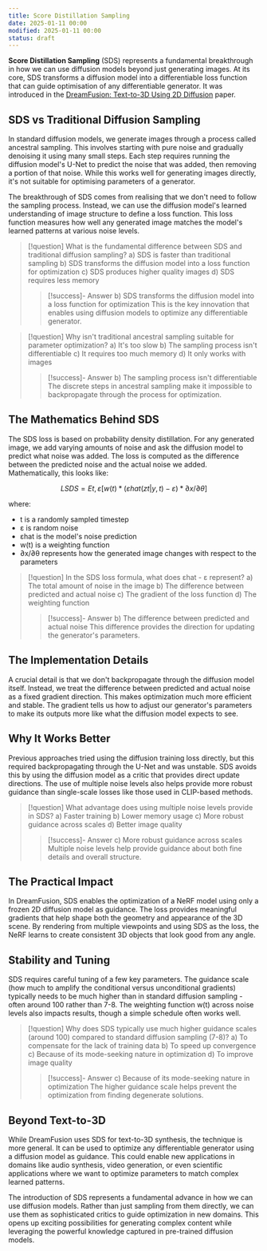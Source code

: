 ```yaml
---
title: Score Distillation Sampling
date: 2025-01-11 00:00
modified: 2025-01-11 00:00
status: draft
---
```


**Score Distillation Sampling** (SDS) represents a fundamental breakthrough in how we can use diffusion models beyond just generating images. At its core, SDS transforms a diffusion model into a differentiable loss function that can guide optimisation of any differentiable generator. It was introduced in the [DreamFusion: Text-to-3D Using 2D Diffusion](../reference/papers/dreamfusion-text-to-3d-using-2D-diffusion.md) paper.

## SDS vs Traditional Diffusion Sampling

In standard diffusion models, we generate images through a process called ancestral sampling. This involves starting with pure noise and gradually denoising it using many small steps. Each step requires running the diffusion model's U-Net to predict the noise that was added, then removing a portion of that noise. While this works well for generating images directly, it's not suitable for optimising parameters of a generator.

The breakthrough of SDS comes from realising that we don't need to follow the sampling process. Instead, we can use the diffusion model's learned understanding of image structure to define a loss function. This loss function measures how well any generated image matches the model's learned patterns at various noise levels.

> [!question] What is the fundamental difference between SDS and traditional diffusion sampling?
> a) SDS is faster than traditional sampling
> b) SDS transforms the diffusion model into a loss function for optimization
> c) SDS produces higher quality images
> d) SDS requires less memory
> > [!success]- Answer
> > b) SDS transforms the diffusion model into a loss function for optimization
> > This is the key innovation that enables using diffusion models to optimize any differentiable generator.

> [!question] Why isn't traditional ancestral sampling suitable for parameter optimization?
> a) It's too slow
> b) The sampling process isn't differentiable
> c) It requires too much memory
> d) It only works with images
> > [!success]- Answer
> > b) The sampling process isn't differentiable
> > The discrete steps in ancestral sampling make it impossible to backpropagate through the process for optimization.

## The Mathematics Behind SDS

The SDS loss is based on probability density distillation. For any generated image, we add varying amounts of noise and ask the diffusion model to predict what noise was added. The loss is computed as the difference between the predicted noise and the actual noise we added. Mathematically, this looks like:

$$LSDS = Et,ε[w(t) * (εhat(zt|y,t) - ε) * ∂x/∂θ]$$

where:
- t is a randomly sampled timestep
- ε is random noise
- εhat is the model's noise prediction
- w(t) is a weighting function
- ∂x/∂θ represents how the generated image changes with respect to the parameters

> [!question] In the SDS loss formula, what does εhat - ε represent?
> a) The total amount of noise in the image
> b) The difference between predicted and actual noise
> c) The gradient of the loss function
> d) The weighting function
> > [!success]- Answer
> > b) The difference between predicted and actual noise
> > This difference provides the direction for updating the generator's parameters.

## The Implementation Details

A crucial detail is that we don't backpropagate through the diffusion model itself. Instead, we treat the difference between predicted and actual noise as a fixed gradient direction. This makes optimization much more efficient and stable. The gradient tells us how to adjust our generator's parameters to make its outputs more like what the diffusion model expects to see.

## Why It Works Better

Previous approaches tried using the diffusion training loss directly, but this required backpropagating through the U-Net and was unstable. SDS avoids this by using the diffusion model as a critic that provides direct update directions. The use of multiple noise levels also helps provide more robust guidance than single-scale losses like those used in CLIP-based methods.

> [!question] What advantage does using multiple noise levels provide in SDS?
> a) Faster training
> b) Lower memory usage
> c) More robust guidance across scales
> d) Better image quality
 > > [!success]- Answer
 > > c) More robust guidance across scales
 > > Multiple noise levels help provide guidance about both fine details and overall structure.

## The Practical Impact

In DreamFusion, SDS enables the optimization of a NeRF model using only a frozen 2D diffusion model as guidance. The loss provides meaningful gradients that help shape both the geometry and appearance of the 3D scene. By rendering from multiple viewpoints and using SDS as the loss, the NeRF learns to create consistent 3D objects that look good from any angle.

## Stability and Tuning

SDS requires careful tuning of a few key parameters. The guidance scale (how much to amplify the conditional versus unconditional gradients) typically needs to be much higher than in standard diffusion sampling - often around 100 rather than 7-8. The weighting function w(t) across noise levels also impacts results, though a simple schedule often works well.

> [!question] Why does SDS typically use much higher guidance scales (around 100) compared to standard diffusion sampling (7-8)?
> a) To compensate for the lack of training data
> b) To speed up convergence
> c) Because of its mode-seeking nature in optimization
> d) To improve image quality
> > [!success]- Answer
> > c) Because of its mode-seeking nature in optimization
> > The higher guidance scale helps prevent the optimization from finding degenerate solutions.

## Beyond Text-to-3D

While DreamFusion uses SDS for text-to-3D synthesis, the technique is more general. It can be used to optimize any differentiable generator using a diffusion model as guidance. This could enable new applications in domains like audio synthesis, video generation, or even scientific applications where we want to optimize parameters to match complex learned patterns.

The introduction of SDS represents a fundamental advance in how we can use diffusion models. Rather than just sampling from them directly, we can use them as sophisticated critics to guide optimization in new domains. This opens up exciting possibilities for generating complex content while leveraging the powerful knowledge captured in pre-trained diffusion models.